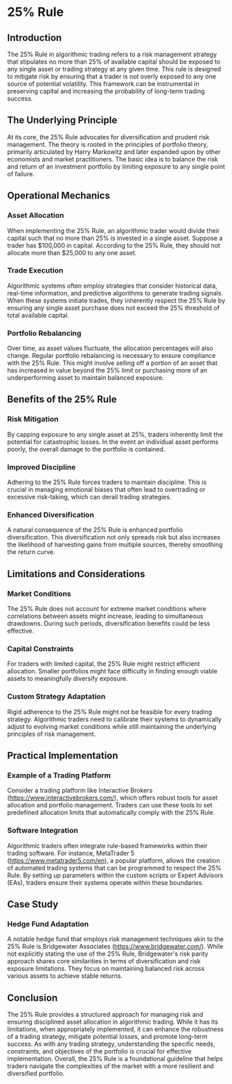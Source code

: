 # 25% Rule

## Introduction
The 25% Rule in algorithmic trading refers to a risk management strategy that stipulates no more than 25% of available capital should be exposed to any single asset or trading strategy at any given time. This rule is designed to mitigate risk by ensuring that a trader is not overly exposed to any one source of potential volatility. This framework can be instrumental in preserving capital and increasing the probability of long-term trading success.

## The Underlying Principle
At its core, the 25% Rule advocates for diversification and prudent risk management. The theory is rooted in the principles of portfolio theory, primarily articulated by Harry Markowitz and later expanded upon by other economists and market practitioners. The basic idea is to balance the risk and return of an investment portfolio by limiting exposure to any single point of failure.

## Operational Mechanics

### Asset Allocation
When implementing the 25% Rule, an algorithmic trader would divide their capital such that no more than 25% is invested in a single asset. Suppose a trader has $100,000 in capital. According to the 25% Rule, they should not allocate more than $25,000 to any one asset.

### Trade Execution
Algorithmic systems often employ strategies that consider historical data, real-time information, and predictive algorithms to generate trading signals. When these systems initiate trades, they inherently respect the 25% Rule by ensuring any single asset purchase does not exceed the 25% threshold of total available capital.

### Portfolio Rebalancing
Over time, as asset values fluctuate, the allocation percentages will also change. Regular portfolio rebalancing is necessary to ensure compliance with the 25% Rule. This might involve selling off a portion of an asset that has increased in value beyond the 25% limit or purchasing more of an underperforming asset to maintain balanced exposure.

## Benefits of the 25% Rule

### Risk Mitigation
By capping exposure to any single asset at 25%, traders inherently limit the potential for catastrophic losses. In the event an individual asset performs poorly, the overall damage to the portfolio is contained.

### Improved Discipline
Adhering to the 25% Rule forces traders to maintain discipline. This is crucial in managing emotional biases that often lead to overtrading or excessive risk-taking, which can derail trading strategies.

### Enhanced Diversification
A natural consequence of the 25% Rule is enhanced portfolio diversification. This diversification not only spreads risk but also increases the likelihood of harvesting gains from multiple sources, thereby smoothing the return curve.

## Limitations and Considerations

### Market Conditions
The 25% Rule does not account for extreme market conditions where correlations between assets might increase, leading to simultaneous drawdowns. During such periods, diversification benefits could be less effective.

### Capital Constraints
For traders with limited capital, the 25% Rule might restrict efficient allocation. Smaller portfolios might face difficulty in finding enough viable assets to meaningfully diversify exposure.

### Custom Strategy Adaptation
Rigid adherence to the 25% Rule might not be feasible for every trading strategy. Algorithmic traders need to calibrate their systems to dynamically adjust to evolving market conditions while still maintaining the underlying principles of risk management.

## Practical Implementation

### Example of a Trading Platform
Consider a trading platform like Interactive Brokers (https://www.interactivebrokers.com/), which offers robust tools for asset allocation and portfolio management. Traders can use these tools to set predefined allocation limits that automatically comply with the 25% Rule.

### Software Integration
Algorithmic traders often integrate rule-based frameworks within their trading software. For instance, MetaTrader 5 (https://www.metatrader5.com/en), a popular platform, allows the creation of automated trading systems that can be programmed to respect the 25% Rule. By setting up parameters within the custom scripts or Expert Advisors (EAs), traders ensure their systems operate within these boundaries.

## Case Study

### Hedge Fund Adaptation
A notable hedge fund that employs risk management techniques akin to the 25% Rule is Bridgewater Associates (https://www.bridgewater.com/). While not explicitly stating the use of the 25% Rule, Bridgewater's risk parity approach shares core similarities in terms of diversification and risk exposure limitations. They focus on maintaining balanced risk across various assets to achieve stable returns.

## Conclusion
The 25% Rule provides a structured approach for managing risk and ensuring disciplined asset allocation in algorithmic trading. While it has its limitations, when appropriately implemented, it can enhance the robustness of a trading strategy, mitigate potential losses, and promote long-term success. As with any trading strategy, understanding the specific needs, constraints, and objectives of the portfolio is crucial for effective implementation. Overall, the 25% Rule is a foundational guideline that helps traders navigate the complexities of the market with a more resilient and diversified portfolio.